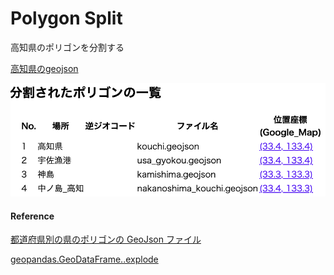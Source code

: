Polygon Split
===============


高知県のポリゴンを分割する

[高知県のgeojson](https://github.com/ohwada/World_Countries/blob/main/geojson/japan_prefectures/geojson/kouchi.geojson)

![split_log](https://github.com/ohwada/World_Countries/blob/main/geoPandas/polygon_explode/kouchi/polygon_split/screenshots/split_log.png)

#### Reference

[都道府県別の県のポリゴンの GeoJson ファイル](https://github.com/ohwada/World_Countries/tree/main/geojson/japan_prefectures)

[geopandas.GeoDataFrame..explode](https://geopandas.org/en/stable/docs/reference/api/geopandas.GeoDataFrame.explode.html)
